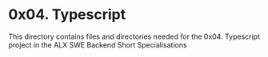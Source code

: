 # 0x04. Typescript

This directory contains files and directories needed for the 0x04. Typescript project in the ALX SWE Backend Short Specialisations